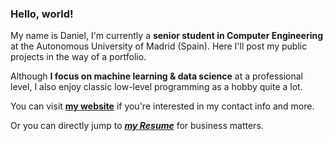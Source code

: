 ### Hello, world!

My name is Daniel, I'm currently a **senior student in Computer Engineering** at the Autonomous University of Madrid (Spain). Here I'll post my public projects in the way of a portfolio.

Although **I focus on machine learning & data science** at a professional level, I also enjoy classic low-level programming as a hobby quite a lot.

You can visit **<a href="https://danibt656.github.io" target="_blank">my website</a>** if you're interested in my contact info and more.

Or you can directly jump to ***<a href="https://danibt656.github.io/website/docs/CV.pdf" target="_blank">my Resume</a>*** for business matters.
